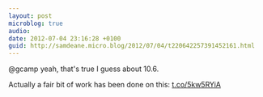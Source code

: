 ```yaml
---
layout: post
microblog: true
audio: 
date: 2012-07-04 23:16:28 +0100
guid: http://samdeane.micro.blog/2012/07/04/t220642257391452161.html
---
```

@gcamp yeah, that's true I guess about 10.6.

Actually a fair bit of work has been done on this: [t.co/5kw5RYiA](https://t.co/5kw5RYiA)
